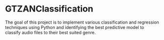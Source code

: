 # GTZANClassification
The goal of this project is to implement various classification and regression techniques using Python and identifying the best predictive model to classify audio files to their best suited genre.
